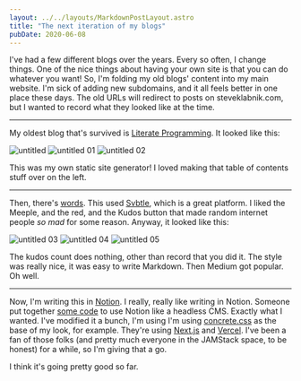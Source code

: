 ```yaml
---
layout: ../../layouts/MarkdownPostLayout.astro
title: "The next iteration of my blogs"
pubDate: 2020-06-08
---
```


I've had a few different blogs over the years. Every so often, I change things. One of the nice things about having your own site is that you can do whatever you want! So, I'm folding my old blogs' content into my main website. I'm sick of adding new subdomains, and it all feels better in one place these days. The old URLs will redirect to posts on steveklabnik.com, but I wanted to record what they looked like at the time.

---

My oldest blog that's survived is [Literate Programming](https://web.archive.org/web/20200519230707/http://blog.steveklabnik.com/). It looked like this:

![untitled](/img/2020-06-08/Untitled.png)
![untitled 01](/img/2020-06-08/Untitled%201.png)
![untitled 02](/img/2020-06-08/Untitled%202.png)

This was my own static site generator! I loved making that table of contents stuff over on the left.

---

Then, there's [words](https://web.archive.org/web/20200604152340/https://words.steveklabnik.com/). This used [Svbtle](https://svbtle.com/), which is a great platform. I liked the Meeple, and the red, and the Kudos button that made random internet people *so mad* for some reason. Anyway, it looked like this:

![untitled 03](/img/2020-06-08/Untitled%203.png)
![untitled 04](/img/2020-06-08/Untitled%204.png)
![untitled 05](/img/2020-06-08/Untitled%205.png)

The kudos count does nothing, other than record that you did it. The style was really nice, it was easy to write Markdown. Then Medium got popular. Oh well.

---

Now, I'm writing this in [Notion](https://www.notion.so/). I really, really like writing in Notion. Someone put together [some code](https://github.com/ijjk/notion-blog) to use Notion like a headless CMS. Exactly what I wanted. I've modified it a bunch, I'm using I'm using [concrete.css](https://concrete.style/) as the base of my look, for example. They're using [Next.js](https://nextjs.org/) and [Vercel](https://vercel.com/). I've been a fan of those folks (and pretty much everyone in the JAMStack space, to be honest) for a while, so I'm giving that a go.

I think it's going pretty good so far.

